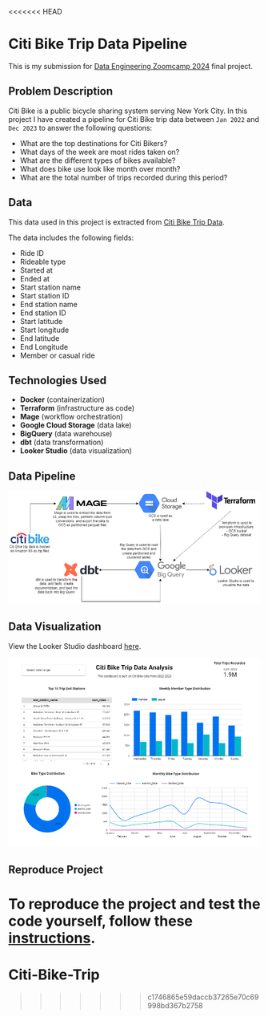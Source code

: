 <<<<<<< HEAD
# Citi Bike Trip Data Pipeline

This is my submission for [Data Engineering Zoomcamp 2024](https://github.com/DataTalksClub/data-engineering-zoomcamp) final project.

## Problem Description

Citi Bike is a public bicycle sharing system serving  New York City. In this project I have created a pipeline for Citi Bike trip data between `Jan 2022` and `Dec 2023` to answer the following questions:

- What are the top destinations for Citi Bikers?
- What days of the week are most rides taken on?
- What are the different types of bikes available?
- What does bike use look like month over month?
- What are the total number of trips recorded during this period?

## Data

This data used in this project is extracted from [Citi Bike Trip Data](https://citibikenyc.com/system-data).

The data includes the following fields:
- Ride ID
- Rideable type
- Started at
- Ended at
- Start station name
- Start station ID
- End station name
- End station ID
- Start latitude
- Start longitude
- End latitude
- End Longitude
- Member or casual ride

## Technologies Used

- **Docker** (containerization)
- **Terraform** (infrastructure as code)
- **Mage** (workflow orchestration)
- **Google Cloud Storage** (data lake)
- **BigQuery** (data warehouse)
- **dbt** (data transformation)
- **Looker Studio** (data visualization)

## Data Pipeline

![](docs/res/data-flow-diagram.png)

## Data Visualization

View the Looker Studio dashboard [here](https://lookerstudio.google.com/reporting/57b3e010-5c75-4286-81b0-220995285811).

![](docs/res/looker-dashboard.png)

## Reproduce Project

To reproduce the project and test the code yourself, follow these [instructions](docs/reproduce.md).
=======
# Citi-Bike-Trip
>>>>>>> c1746865e59daccb37265e70c69998bd367b2758
